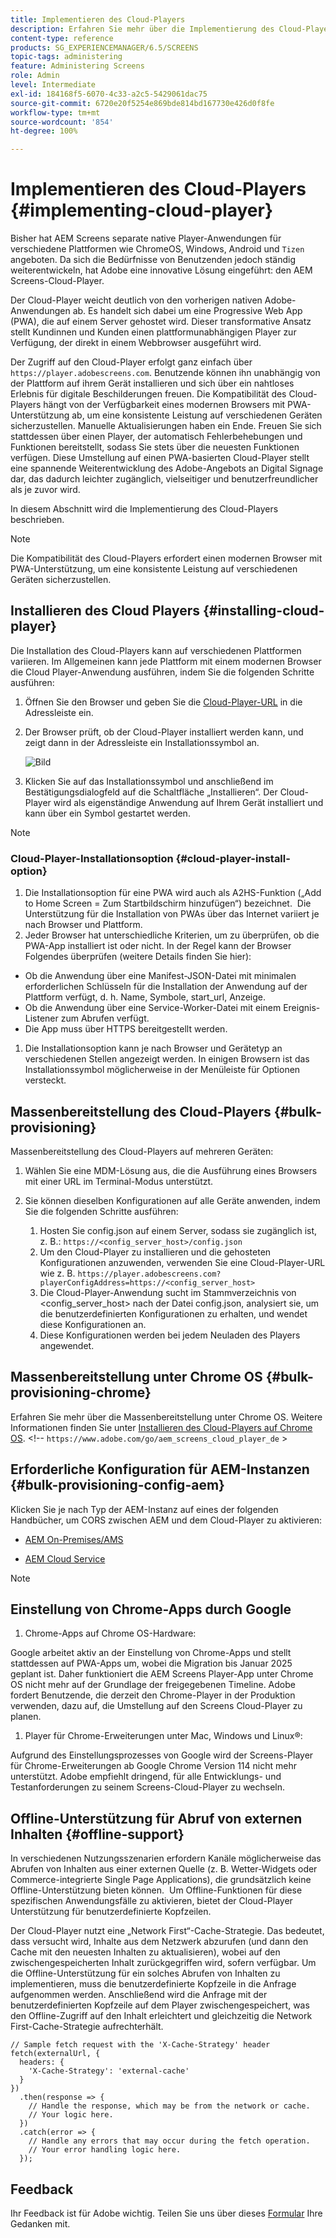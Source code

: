 ```yaml
---
title: Implementieren des Cloud-Players
description: Erfahren Sie mehr über die Implementierung des Cloud-Players.
content-type: reference
products: SG_EXPERIENCEMANAGER/6.5/SCREENS
topic-tags: administering
feature: Administering Screens
role: Admin
level: Intermediate
exl-id: 184168f5-6070-4c33-a2c5-5429061dac75
source-git-commit: 6720e20f5254e869bde814bd167730e426d0f8fe
workflow-type: tm+mt
source-wordcount: '854'
ht-degree: 100%

---
```


# Implementieren des Cloud-Players {#implementing-cloud-player}

Bisher hat AEM Screens separate native Player-Anwendungen für verschiedene Plattformen wie ChromeOS, Windows, Android und `Tizen` angeboten. Da sich die Bedürfnisse von Benutzenden jedoch ständig weiterentwickeln, hat Adobe eine innovative Lösung eingeführt: den AEM Screens-Cloud-Player.

Der Cloud-Player weicht deutlich von den vorherigen nativen Adobe-Anwendungen ab. Es handelt sich dabei um eine Progressive Web App (PWA), die auf einem Server gehostet wird. Dieser transformative Ansatz stellt Kundinnen und Kunden einen plattformunabhängigen Player zur Verfügung, der direkt in einem Webbrowser ausgeführt wird.

Der Zugriff auf den Cloud-Player erfolgt ganz einfach über `https://player.adobescreens.com`. Benutzende können ihn unabhängig von der Plattform auf ihrem Gerät installieren und sich über ein nahtloses Erlebnis für digitale Beschilderungen freuen. Die Kompatibilität des Cloud-Players hängt von der Verfügbarkeit eines modernen Browsers mit PWA-Unterstützung ab, um eine konsistente Leistung auf verschiedenen Geräten sicherzustellen. Manuelle Aktualisierungen haben ein Ende. Freuen Sie sich stattdessen über einen Player, der automatisch Fehlerbehebungen und Funktionen bereitstellt, sodass Sie stets über die neuesten Funktionen verfügen. Diese Umstellung auf einen PWA-basierten Cloud-Player stellt eine spannende Weiterentwicklung des Adobe-Angebots an Digital Signage dar, das dadurch leichter zugänglich, vielseitiger und benutzerfreundlicher als je zuvor wird.

In diesem Abschnitt wird die Implementierung des Cloud-Players beschrieben.

>[!NOTE]
>
>Die Kompatibilität des Cloud-Players erfordert einen modernen Browser mit PWA-Unterstützung, um eine konsistente Leistung auf verschiedenen Geräten sicherzustellen.

## Installieren des Cloud Players {#installing-cloud-player}

Die Installation des Cloud-Players kann auf verschiedenen Plattformen variieren. Im Allgemeinen kann jede Plattform mit einem modernen Browser die Cloud Player-Anwendung ausführen, indem Sie die folgenden Schritte ausführen:

1. Öffnen Sie den Browser und geben Sie die [Cloud-Player-URL](https://player.adobescreens.com/content/dam/universal-player/firmware.html) in die Adressleiste ein.
1. Der Browser prüft, ob der Cloud-Player installiert werden kann, und zeigt dann in der Adressleiste ein Installationssymbol an.

   ![Bild](/help/user-guide/assets/cloud-player-install.png)

1. Klicken Sie auf das Installationssymbol und anschließend im Bestätigungsdialogfeld auf die Schaltfläche „Installieren“. Der Cloud-Player wird als eigenständige Anwendung auf Ihrem Gerät installiert und kann über ein Symbol gestartet werden.

>[!NOTE]
>
>### Cloud-Player-Installationsoption {#cloud-player-install-option}
>
>1. Die Installationsoption für eine PWA wird auch als A2HS-Funktion („Add to Home Screen = Zum Startbildschirm hinzufügen“) bezeichnet.  Die Unterstützung für die Installation von PWAs über das Internet variiert je nach Browser und Plattform.
>1. Jeder Browser hat unterschiedliche Kriterien, um zu überprüfen, ob die PWA-App installiert ist oder nicht. In der Regel kann der Browser Folgendes überprüfen (weitere Details finden Sie hier):
>
>* Ob die Anwendung über eine Manifest-JSON-Datei mit minimalen erforderlichen Schlüsseln für die Installation der Anwendung auf der Plattform verfügt, d. h. Name, Symbole, start_url, Anzeige.
>* Ob die Anwendung über eine Service-Worker-Datei mit einem Ereignis-Listener zum Abrufen verfügt.
>* Die App muss über HTTPS bereitgestellt werden.
>
>1. Die Installationsoption kann je nach Browser und Gerätetyp an verschiedenen Stellen angezeigt werden. In einigen Browsern ist das Installationssymbol möglicherweise in der Menüleiste für Optionen versteckt.

## Massenbereitstellung des Cloud-Players {#bulk-provisioning}

Massenbereitstellung des Cloud-Players auf mehreren Geräten:

1. Wählen Sie eine MDM-Lösung aus, die die Ausführung eines Browsers mit einer URL im Terminal-Modus unterstützt.
1. Sie können dieselben Konfigurationen auf alle Geräte anwenden, indem Sie die folgenden Schritte ausführen:

   1. Hosten Sie config.json auf einem Server, sodass sie zugänglich ist, z. B.: `https://<config_server_host>/config.json`
   1. Um den Cloud-Player zu installieren und die gehosteten Konfigurationen anzuwenden, verwenden Sie eine Cloud-Player-URL wie z. B. `https://player.adobescreens.com?playerConfigAddress=https://<config_server_host>`
   1. Die Cloud-Player-Anwendung sucht im Stammverzeichnis von &lt;config_server_host> nach der Datei config.json, analysiert sie, um die benutzerdefinierten Konfigurationen zu erhalten, und wendet diese Konfigurationen an.
   1. Diese Konfigurationen werden bei jedem Neuladen des Players angewendet.

## Massenbereitstellung unter Chrome OS {#bulk-provisioning-chrome}

Erfahren Sie mehr über die Massenbereitstellung unter Chrome OS. Weitere Informationen finden Sie unter [Installieren des Cloud-Players auf Chrome OS](https://main--screens-franklin-documentation--hlxscreens.hlx.live/updates/cloud-player/guides/chromeos-install-cloud-player). &lt;!-- `https://www.adobe.com/go/aem_screens_cloud_player_de` >

## Erforderliche Konfiguration für AEM-Instanzen {#bulk-provisioning-config-aem}

Klicken Sie je nach Typ der AEM-Instanz auf eines der folgenden Handbücher, um CORS zwischen AEM und dem Cloud-Player zu aktivieren:

* [AEM On-Premises/AMS](https://main--screens-franklin-documentation--hlxscreens.hlx.live/updates/cloud-player/guides/cors-settings-aem-onpremandams) <!-- `https://www.adobe.com/go/aem_screens_cors_ams_de` -->

* [AEM Cloud Service](https://main--screens-franklin-documentation--hlxscreens.hlx.live/updates/cloud-player/guides/cors-settings-aem-cs) <!-- `https://www.adobe.com/go/aem_screens_cors_aemaacs_de` -->


>[!NOTE]
>
>## Einstellung von Chrome-Apps durch Google
>
>1. Chrome-Apps auf Chrome OS-Hardware:
>
>Google arbeitet aktiv an der Einstellung von Chrome-Apps und stellt stattdessen auf PWA-Apps um, wobei die Migration bis Januar 2025 geplant ist. Daher funktioniert die AEM Screens Player-App unter Chrome OS nicht mehr auf der Grundlage der freigegebenen Timeline. Adobe fordert Benutzende, die derzeit den Chrome-Player in der Produktion verwenden, dazu auf, die Umstellung auf den Screens Cloud-Player zu planen.
>
>1. Player für Chrome-Erweiterungen unter Mac, Windows und Linux®:
>
>Aufgrund des Einstellungsprozesses von Google wird der Screens-Player für Chrome-Erweiterungen ab Google Chrome Version 114 nicht mehr unterstützt. Adobe empfiehlt dringend, für alle Entwicklungs- und Testanforderungen zu seinem Screens-Cloud-Player zu wechseln.

## Offline-Unterstützung für Abruf von externen Inhalten {#offline-support}

In verschiedenen Nutzungsszenarien erfordern Kanäle möglicherweise das Abrufen von Inhalten aus einer externen Quelle (z. B. Wetter-Widgets oder Commerce-integrierte Single Page Applications), die grundsätzlich keine Offline-Unterstützung bieten können.  Um Offline-Funktionen für diese spezifischen Anwendungsfälle zu aktivieren, bietet der Cloud-Player Unterstützung für benutzerdefinierte Kopfzeilen.

Der Cloud-Player nutzt eine „Network First“-Cache-Strategie. Das bedeutet, dass versucht wird, Inhalte aus dem Netzwerk abzurufen (und dann den Cache mit den neuesten Inhalten zu aktualisieren), wobei auf den zwischengespeicherten Inhalt zurückgegriffen wird, sofern verfügbar. Um die Offline-Unterstützung für ein solches Abrufen von Inhalten zu implementieren, muss die benutzerdefinierte Kopfzeile in die Anfrage aufgenommen werden. Anschließend wird die Anfrage mit der benutzerdefinierten Kopfzeile auf dem Player zwischengespeichert, was den Offline-Zugriff auf den Inhalt erleichtert und gleichzeitig die Network First-Cache-Strategie aufrechterhält.

```
// Sample fetch request with the 'X-Cache-Strategy' header
fetch(externalUrl, {
  headers: {
    'X-Cache-Strategy': 'external-cache'
  }
})
  .then(response => {
    // Handle the response, which may be from the network or cache.
    // Your logic here.
  })
  .catch(error => {
    // Handle any errors that may occur during the fetch operation.
    // Your error handling logic here.
  }); 
```

## Feedback

Ihr Feedback ist für Adobe wichtig. Teilen Sie uns über dieses [Formular](https://forms.office.com/pages/responsepage.aspx?id=Wht7-jR7h0OUrtLBeN7O4TFE0b_GjstOj6I1uGs9vLpURVdWWklQQTZZRTFVNEhRVlBWWldMWlJXOC4u) Ihre Gedanken mit.
